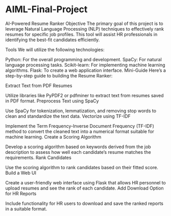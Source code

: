 # AIML-Final-Project
AI-Powered Resume Ranker Objective The primary goal of this project is to leverage Natural Language Processing (NLP) techniques to effectively rank resumes for specific job profiles. This tool will assist HR professionals in identifying the best-fit candidates efficiently.

Tools We will utilize the following technologies:

Python: For the overall programming and development. SpaCy: For natural language processing tasks. Scikit-learn: For implementing machine learning algorithms. Flask: To create a web application interface. Mini-Guide Here’s a step-by-step guide to building the Resume Ranker:

Extract Text from PDF Resumes

Utilize libraries like PyPDF2 or pdfminer to extract text from resumes saved in PDF format. Preprocess Text using SpaCy

Use SpaCy for tokenization, lemmatization, and removing stop words to clean and standardize the text data. Vectorize using TF-IDF

Implement the Term Frequency-Inverse Document Frequency (TF-IDF) method to convert the cleaned text into a numerical format suitable for machine learning. Create a Scoring Algorithm

Develop a scoring algorithm based on keywords derived from the job description to assess how well each candidate’s resume matches the requirements. Rank Candidates

Use the scoring algorithm to rank candidates based on their fitted score. Build a Web UI

Create a user-friendly web interface using Flask that allows HR personnel to upload resumes and see the rank of each candidate. Add Download Option for HR Reports

Include functionality for HR users to download and save the ranked reports in a suitable format.
